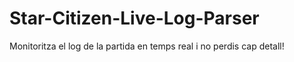 # Star-Citizen-Live-Log-Parser
Monitoritza el log de la partida en temps real i no perdis cap detall!

